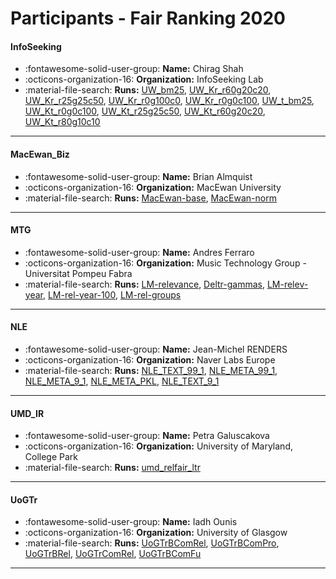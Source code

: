 # Participants - Fair Ranking 2020 

#### InfoSeeking 
 - :fontawesome-solid-user-group: **Name:** Chirag Shah 
 - :octicons-organization-16: **Organization:** InfoSeeking Lab 
 - :material-file-search: **Runs:** [UW_bm25](./runs.md#uw_bm25), [UW_Kr_r60g20c20](./runs.md#uw_kr_r60g20c20), [UW_Kr_r25g25c50](./runs.md#uw_kr_r25g25c50), [UW_Kr_r0g100c0](./runs.md#uw_kr_r0g100c0), [UW_Kr_r0g0c100](./runs.md#uw_kr_r0g0c100), [UW_t_bm25](./runs.md#uw_t_bm25), [UW_Kt_r0g0c100](./runs.md#uw_kt_r0g0c100), [UW_Kt_r25g25c50](./runs.md#uw_kt_r25g25c50), [UW_Kt_r60g20c20](./runs.md#uw_kt_r60g20c20), [UW_Kt_r80g10c10](./runs.md#uw_kt_r80g10c10) 

---
#### MacEwan_Biz 
 - :fontawesome-solid-user-group: **Name:** Brian Almquist 
 - :octicons-organization-16: **Organization:** MacEwan University 
 - :material-file-search: **Runs:** [MacEwan-base](./runs.md#macewan-base), [MacEwan-norm](./runs.md#macewan-norm) 

---
#### MTG 
 - :fontawesome-solid-user-group: **Name:** Andres Ferraro 
 - :octicons-organization-16: **Organization:** Music Technology Group - Universitat Pompeu Fabra 
 - :material-file-search: **Runs:** [LM-relevance](./runs.md#lm-relevance), [Deltr-gammas](./runs.md#deltr-gammas), [LM-relev-year](./runs.md#lm-relev-year), [LM-rel-year-100](./runs.md#lm-rel-year-100), [LM-rel-groups](./runs.md#lm-rel-groups) 

---
#### NLE 
 - :fontawesome-solid-user-group: **Name:** Jean-Michel RENDERS 
 - :octicons-organization-16: **Organization:** Naver Labs Europe 
 - :material-file-search: **Runs:** [NLE_TEXT_99_1](./runs.md#nle_text_99_1), [NLE_META_99_1](./runs.md#nle_meta_99_1), [NLE_META_9_1](./runs.md#nle_meta_9_1), [NLE_META_PKL](./runs.md#nle_meta_pkl), [NLE_TEXT_9_1](./runs.md#nle_text_9_1) 

---
#### UMD_IR 
 - :fontawesome-solid-user-group: **Name:** Petra Galuscakova 
 - :octicons-organization-16: **Organization:** University of Maryland, College Park 
 - :material-file-search: **Runs:** [umd_relfair_ltr](./runs.md#umd_relfair_ltr) 

---
#### UoGTr 
 - :fontawesome-solid-user-group: **Name:** Iadh Ounis 
 - :octicons-organization-16: **Organization:** University of Glasgow 
 - :material-file-search: **Runs:** [UoGTrBComRel](./runs.md#uogtrbcomrel), [UoGTrBComPro](./runs.md#uogtrbcompro), [UoGTrBRel](./runs.md#uogtrbrel), [UoGTrComRel](./runs.md#uogtrcomrel), [UoGTrBComFu](./runs.md#uogtrbcomfu) 

---
